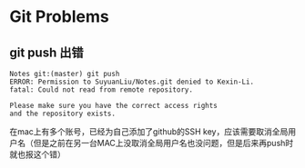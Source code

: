 # Git Problems

## git push 出错

```
Notes git:(master) git push
ERROR: Permission to SuyuanLiu/Notes.git denied to Kexin-Li.
fatal: Could not read from remote repository.

Please make sure you have the correct access rights
and the repository exists.
```

在mac上有多个账号，已经为自己添加了github的SSH key，应该需要取消全局用户名（但是之前在另一台MAC上没取消全局用户名也没问题，但是后来再push时就也报这个错）
